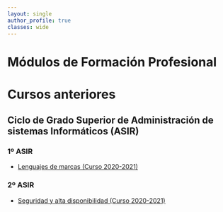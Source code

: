 ```yaml
---
layout: single
author_profile: true
classes: wide
---
```

# Módulos de Formación Profesional
# Cursos anteriores

## Ciclo de Grado Superior de Administración de sistemas Informáticos (ASIR)

### 1º ASIR

* [Lenguajes de marcas (Curso 2020-2021)](lmgs)

### 2º ASIR

* [Seguridad y alta disponibilidad (Curso 2020-2021)](seguridadgs)
<!--* [Servicios de red e internet (Curso 2021-2022)](sri2122)
* [Implantación de aplicaciones web (Curso 2021-2022)](iaw2122)
* [HLC: Cloud Computing (Curso 2021-2022)](hlc2122)

<!--
## Ciclo de Grado Medio de Técnico en Sistemas Microinformáticos y Redes (SMR)
### 2º SMR
* [Seguridad Informática 2018-2019](seguridadgm)
-->
